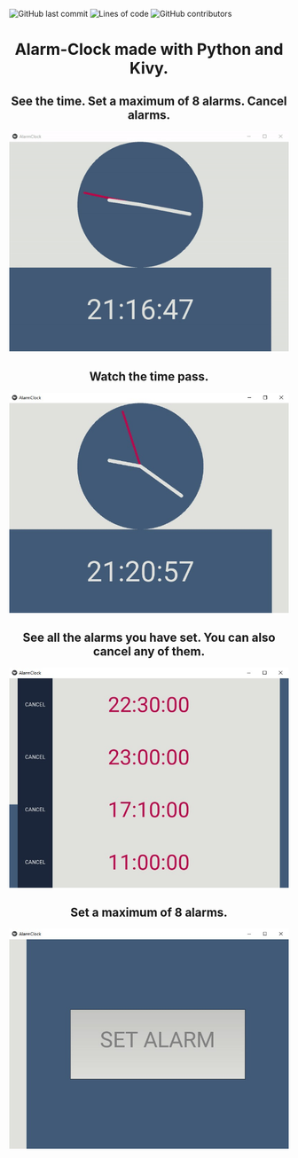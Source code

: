 ![GitHub last commit](https://img.shields.io/github/last-commit/v0di/alarm-clock)
![Lines of code](https://img.shields.io/tokei/lines/github/v0di/alarm-clock)
![GitHub contributors](https://img.shields.io/github/contributors/v0di/alarm-clock)

<h1 align="center">Alarm-Clock made with Python and Kivy.</h1>

<h2 align="center">See the time. Set a maximum of 8 alarms. Cancel alarms.</h2>
<p align="center">
<img src="examples/example_gif.gif">
</p>

<h2 align="center">Watch the time pass.</h2>
<p align="center">
<img src="examples/example_clock.jpg">
</p>

<h2 align="center">See all the alarms you have set. You can also cancel any of them.</h2>
<p align="center">
<img src="examples/example_alarms.jpg">
</p>
  
<h2 align="center">Set a maximum of 8 alarms.</h2>
<p align="center">
<img src="examples/example_set_alarm.jpg">
</p>
